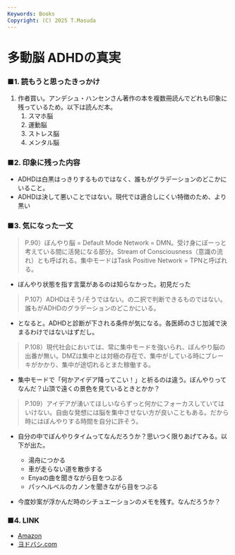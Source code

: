```yaml
---
Keywords: Books
Copyright: (C) 2025 T.Masuda
---
```


# 多動脳 ADHDの真実

### ■1. 読もうと思ったきっかけ

1. 作者買い。アンデシュ・ハンセンさん著作の本を複数冊読んでどれも印象に残っているため。以下は読んだ本。
   1. スマホ脳
   2. 運動脳
   3. ストレス脳
   4. メンタル脳


### ■2. 印象に残った内容
* ADHDは白黒はっきりするものではなく、誰もがグラデーションのどこかにいること。
* ADHDは決して悪いことではない。現代では適合しにくい特徴のため、より黒い


### ■3. 気になった一文

> P.90）ぼんやり脳 = Default Mode Network = DMN。受け身にぼーっと考えている間に活発になる部分。Stream of Consciousness（意識の流れ）とも呼ばれる。集中モードはTask Positive Network = TPNと呼ばれる。

* ぼんやり状態を指す言葉があるのは知らなかった。初見だった

> P.107）ADHDはそう/そうではない。の二択で判断できるものではない。誰もがADHDのグラデーションのどこかにいる。

* となると。ADHDと診断が下される条件が気になる。各医師のさじ加減で決まるわけではないはずだし。

> P.108）現代社会においては、常に集中モードを強いられ、ぼんやり脳の出番が無い。DMZは集中とは対極の存在で、集中がしている時にブレーキがかかり、集中が途切れるとまた稼働する。

* 集中モードで「何かアイデア降ってこい！」と祈るのは違う。ぼんやりってなんだ？山頂で遠くの景色を見ているときとかか？

> P.109）アイデアが湧いてほしいならずっと何かにフォーカスしていてはいけない。自由な発想には脳を集中させない方が良いこともある。だから時にはぼんやりする時間を自分に許そう。

* 自分の中でぼんやりタイムってなんだろうか？思いつく限りあげてみる。以下が出た。
    * 湯舟につかる
    * 車が走らない道を散歩する
    * Enyaの曲を聞きながら目をつぶる
    * パッヘルベルのカノンを聞きながら目をつぶる

* 今度妙案が浮かんだ時のシチュエーションのメモを残す。なんだろうか？


### ■4. LINK
* [Amazon](https://www.amazon.co.jp/%E5%A4%9A%E5%8B%95%E8%84%B3%E2%80%95%EF%BC%A1%EF%BC%A4%EF%BC%A8%EF%BC%A4%E3%81%AE%E7%9C%9F%E5%AE%9F%E2%80%95%EF%BC%88%E6%96%B0%E6%BD%AE%E6%96%B0%E6%9B%B8%EF%BC%89-%E3%80%8E%E3%82%B9%E3%83%9E%E3%83%9B%E8%84%B3%E3%80%8F%E3%82%B7%E3%83%AA%E3%83%BC%E3%82%BA-%E3%82%A2%E3%83%B3%E3%83%87%E3%82%B7%E3%83%A5%E3%83%BB%E3%83%8F%E3%83%B3%E3%82%BB%E3%83%B3-ebook/dp/B0F1SVXMZC/ref=sr_1_1?adgrpid=51400434697&dib=eyJ2IjoiMSJ9.OQq6PrHrJhTPLsgmvsOsFOZY5IJpbAAY-3Zx6So0ifYudtHCMqHhc_gghAzjPgFZ2j3TIHdbtkCNt1mIRKjUCHO_uJLJ_icz6wcG_BVahbI_Opxu4D7G4LF9PCowtXTtt3woWx2RnpsrelH5GkXfbkwvFLGAzyUrHhOSOghxjSebA3E_6zrfbXpx2vCUYCAWxHVsJqBtZqgnmsQjKiuS8_lJMAPTCwhCxQCevsMcu6SQfeuJR6QUjLPJmO4uXyhyp78eief08ig7H9FPNIq2aBbmSPO2-a-JW-DKJJcltPU.pVyw8eoGeLuUyWoknp_bZV8E98QQVK8tbmeQ3j6lALk&dib_tag=se&hvadid=678966600201&hvdev=c&hvexpln=0&hvlocphy=9198378&hvnetw=g&hvocijid=784935886498367959--&hvqmt=e&hvrand=784935886498367959&hvtargid=kwd-2420052799101&hydadcr=4073_13378617&jp-ad-ap=0&keywords=%E5%A4%9A%E5%8B%95%E8%84%B3+adhd%E3%81%AE%E7%9C%9F%E5%AE%9F&mcid=b3fe4840e8793f7db30103acf4ab006f&qid=1749688762&sr=8-1)
* [ヨドバシ.com](https://www.yodobashi.com/product/100000009004100474/)

